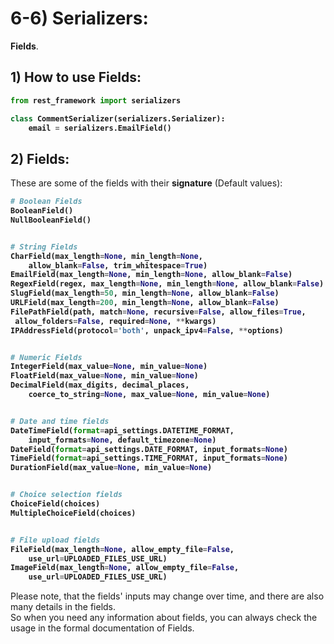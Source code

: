 # 6-6) Serializers:

**Fields**.


## 1) How to use Fields:

<b>

```python
from rest_framework import serializers

class CommentSerializer(serializers.Serializer):
    email = serializers.EmailField()
```
</b>



## 2) Fields:

These are some of the fields with their 
**signature** (Default values):






<b>


```python
# Boolean Fields
BooleanField()
NullBooleanField()


# String Fields
CharField(max_length=None, min_length=None, 
	allow_blank=False, trim_whitespace=True)
EmailField(max_length=None, min_length=None, allow_blank=False)
RegexField(regex, max_length=None, min_length=None, allow_blank=False)
SlugField(max_length=50, min_length=None, allow_blank=False)
URLField(max_length=200, min_length=None, allow_blank=False)
FilePathField(path, match=None, recursive=False, allow_files=True,
 allow_folders=False, required=None, **kwargs)
IPAddressField(protocol='both', unpack_ipv4=False, **options)


# Numeric Fields
IntegerField(max_value=None, min_value=None)
FloatField(max_value=None, min_value=None)
DecimalField(max_digits, decimal_places, 
	coerce_to_string=None, max_value=None, min_value=None)


# Date and time fields
DateTimeField(format=api_settings.DATETIME_FORMAT, 
	input_formats=None, default_timezone=None)
DateField(format=api_settings.DATE_FORMAT, input_formats=None)
TimeField(format=api_settings.TIME_FORMAT, input_formats=None)
DurationField(max_value=None, min_value=None)


# Choice selection fields
ChoiceField(choices)
MultipleChoiceField(choices)


# File upload fields
FileField(max_length=None, allow_empty_file=False, 
	use_url=UPLOADED_FILES_USE_URL)
ImageField(max_length=None, allow_empty_file=False, 
	use_url=UPLOADED_FILES_USE_URL)
```


</b>


Please note, that the fields' inputs may change over time, 
and there are also many details in the fields.  
So when you need any information about fields, you can 
always check the usage in the formal documentation of Fields.

